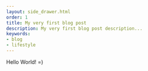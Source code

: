 ```yaml
---
layout: side_drawer.html
order: 1
title: My very first blog post
description: My very first blog post description...
keywords:
- blog
- lifestyle
---
```


Hello World! =)
